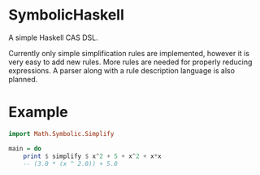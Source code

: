 # SymbolicHaskell

A simple Haskell CAS DSL.

Currently only simple simplification rules are implemented, however it is very
easy to add new rules. More rules are needed for properly reducing expressions.
A parser along with a rule description language is also planned.

# Example

```haskell
import Math.Symbolic.Simplify

main = do
    print $ simplify $ x^2 + 5 + x^2 + x*x
    -- (3.0 * (x ^ 2.0)) + 5.0
```

